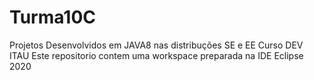 # Turma10C
Projetos Desenvolvidos em JAVA8 nas distribuções SE e EE
Curso DEV ITAU
Este repositorio contem uma workspace preparada na IDE  Eclipse 2020
